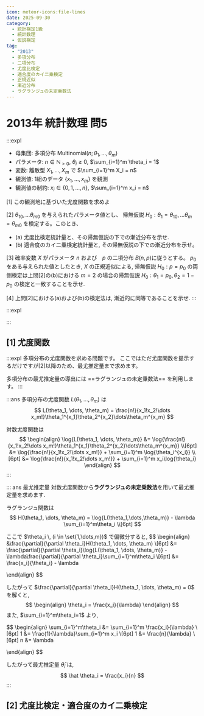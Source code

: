 ```yaml
---
icon: meteor-icons:file-lines
date: 2025-09-30
category:
  - 統計検定1級
  - 統計数理
  - 仮説検定
tag:
  - "2013"
  - 多項分布
  - 二項分布
  - 尤度比検定
  - 適合度のカイ二乗検定
  - 正規近似
  - 漸近分布
  - ラグランジュの未定乗数法
---
```


# 2013年 統計数理 問5
<!-- 
<div style="display: flex; gap: 10px; justify-content: center;">
  <img src="/assets/images/grade1_1/2013/thumbnail.png" style="max-width: 100%; height: auto;">
</div> -->

:::expl
- 母集団: 多項分布 $\mathrm{Multinomial}(n;\,\theta_1,\dots,\theta_m)$
- パラメータ: $n \in \mathbb{N}_{>0}$, $\theta_i \ge 0$, $\sum_{i=1}^m \theta_i = 1$
- 変数: 離散型 $X_1,\dots,X_m$ で $\sum_{i=1}^m X_i = n$
- 観測値: 1組のデータ $\{x_1,\dots,x_m\}$ を観測
- 観測値の制約: $x_i \in \{0,1,\dots,n\}$, $\sum_{i=1}^m x_i = n$


[1] この観測地に基づいた尤度関数を求めよ

[2] $\theta_{10}, \dots \theta_{m0}$ を与えられたパラメータ値とし、
帰無仮説 $H_0:\theta_1 = \theta_{10}, \dots \theta_m = \theta_{m0}$ を検定する。このとき、

- (a) 尤度比検定統計量と、その帰無仮説の下での漸近分布を示せ.
- (b) 適合度のカイ二乗検定統計量と, その帰無仮説の下での漸近分布を示せ。

[3] 確率変数 $X$ がパラメータ $n$ および　$p$ の二項分布 $B(n, p)$に従うとする。 $p_0$ をある与えられた値としたとき, 
$X$ の正規近似による, 帰無仮説 $H_0: p = p_0$ の両側検定は上問[2]の(b)における $m=2$ の場合の帰無仮説 $H_0: \theta_1 = p_0, \theta_2 = 1 - p_0$ の検定と一致することを示せ.

[4] 上問[2]における(a)および(b)の検定法は, 漸近的に同等であることを示せ.
:::

:::expl

:::

## [1] 尤度関数
:::expl
多項分布の尤度関数を求める問題です。
ここではただ尤度関数を提示するだけですが[2]以降のため、最尤推定量まで求めます。

多項分布の最尤推定量の導出には ==ラグランジュの未定乗数法== を利用します。
:::

:::ans
多項分布の尤度関数 $L(\theta_1, \dots, \theta_m)$ は
$$
L(\theta_1, \dots, \theta_m) = \frac{n!}{x_1!x_2!\dots x_m!}\theta_1^{x_1}\theta_2^{x_2}\dots\theta_m^{x_m}
$$

対数尤度関数は
$$
\begin{align}
\log{L(\theta_1, \dots, \theta_m)} &= \log{\frac{n!}{x_1!x_2!\dots x_m!}\theta_1^{x_1}\theta_2^{x_2}\dots\theta_m^{x_m}} \\[6pt]
&= \log{\frac{n!}{x_1!x_2!\dots x_m!}} + \sum_{i=1}^m \log{\theta_i^{x_i}} \\[6pt]
&= \log{\frac{n!}{x_1!x_2!\dots x_m!}} + \sum_{i=1}^m x_i\log{\theta_i}
\end{align}
$$
:::

::: ans 最尤推定量
対数尤度関数から**ラグランジュの未定乗数法**を用いて最尤推定量を求めます.

ラグランジュ関数は
$$
H(\theta_1, \dots, \theta_m) = \log{L(\theta_1,\dots,\theta_m)} - \lambda \sum_{i=1}^m\theta_i \\[6pt]
$$

ここで $\theta_i \, (i \in \set{1,\dots,m})$ で偏微分すると,
$$
\begin{align}
&\frac{\partial}{\partial \theta_i}H(\theta_1, \dots, \theta_m) \\[6pt]
&=  \frac{\partial}{\partial \theta_i}\log{L(\theta_1, \dots, \theta_m)} - \lambda\frac{\partial}{\partial \theta_i}\sum_{i=1}^m\theta_i \\[6pt]
&= \frac{x_i}{\theta_i} - \lambda

\end{align}
$$

したがって $\frac{\partial}{\partial \theta_i}H(\theta_1, \dots, \theta_m) = 0$ を解くと,
$$
\begin{align}
\theta_i = \frac{x_i}{\lambda}
\end{align}
$$
また, $\sum_{i=1}^m\theta_i=1$ より,


$$
\begin{align}
\sum_{i=1}^m\theta_i &= \sum_{i=1}^m \frac{x_i}{\lambda} \\[6pt]
1 &= \frac{1}{\lambda}\sum_{i=1}^m x_i \\[6pt]
1 &= \frac{n}{\lambda} \\[6pt]
n &= \lambda

\end{align}
$$

したがって最尤推定量 $\hat \theta_i$ は,
$$
\hat \theta_i = \frac{x_i}{n}
$$
:::

## [2] 尤度比検定・適合度のカイ二乗検定